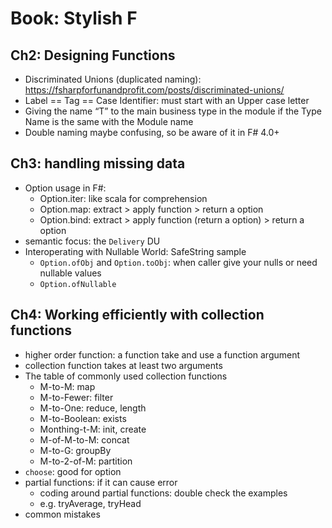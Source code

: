 # Book: Stylish F

## Ch2: Designing Functions

- Discriminated Unions (duplicated naming): https://fsharpforfunandprofit.com/posts/discriminated-unions/
- Label == Tag == Case Identifier: must start with an Upper case letter
- Giving the name “T” to the main business type in the module if the Type Name is the same with the Module name
- Double naming maybe confusing, so be aware of it in F# 4.0+

## Ch3: handling missing data

- Option usage in F#:
  - Option.iter: like scala for comprehension
  - Option.map: extract > apply function > return a option
  - Option.bind: extract > apply function (return a option) > return a option
- semantic focus: the `Delivery` DU
- Interoperating with Nullable World: SafeString sample
  - `Option.ofObj` and `Option.toObj`: when caller give your nulls or need nullable values
  - `Option.ofNullable`

## Ch4: Working efficiently with collection functions

- higher order function: a function take and use a function argument
- collection function takes at least two arguments
- The table of commonly used collection functions
  - M-to-M: map
  - M-to-Fewer: filter
  - M-to-One: reduce, length
  - M-to-Boolean: exists
  - Monthing-t-M: init, create
  - M-of-M-to-M: concat
  - M-to-G: groupBy
  - M-to-2-of-M: partition
- `choose`: good for option
- partial functions: if it can cause error
  - coding around partial functions: double check the examples
  - e.g. tryAverage, tryHead
- common mistakes
